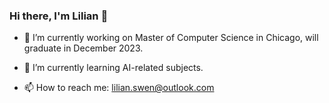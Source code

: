 ### Hi there, I'm Lilian 👋

- 🔭 I’m currently working on Master of Computer Science in Chicago, will graduate in December 2023.
- 🌱 I’m currently learning AI-related subjects.

- 📫 How to reach me: lilian.swen@outlook.com

